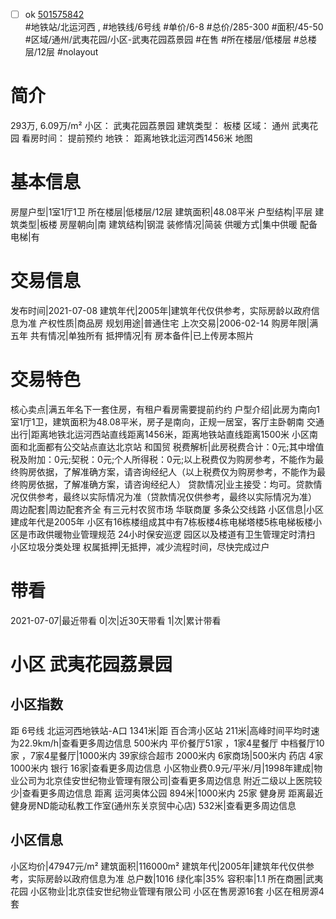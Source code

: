 - [ ] ok [501575842](https://bj.5i5j.com/ershoufang/501575842.html)  
 #地铁站/北运河西 ,  #地铁线/6号线
#单价/6-8 #总价/285-300 #面积/45-50   #区域/通州/武夷花园/小区-武夷花园荔景园 #在售 #所在楼层/低楼层 #总楼层/12层 #nolayout 
# 简介 
 293万,  6.09万/m² 
小区： 武夷花园荔景园
建筑类型： 板楼
区域： 通州 武夷花园
看房时间： 提前预约
地铁： 距离地铁北运河西1456米 地图
# 基本信息 
 房屋户型|1室1厅1卫
所在楼层|低楼层/12层
建筑面积|48.08平米
户型结构|平层
建筑类型|板楼
房屋朝向|南
建筑结构|钢混
装修情况|简装
供暖方式|集中供暖
配备电梯|有
# 交易信息 
 发布时间|2021-07-08
建筑年代|2005年|建筑年代仅供参考，实际房龄以政府信息为准
产权性质|商品房
规划用途|普通住宅
上次交易|2006-02-14
购房年限|满五年
共有情况|单独所有
抵押情况|有
房本备件|已上传房本照片
# 交易特色 
 核心卖点|满五年名下一套住房，有租户看房需要提前约约
户型介绍|此房为南向1室1厅1卫，建筑面积为48.08平米，房子是南向，正规一居室，客厅主卧朝南
交通出行|距离地铁北运河西站直线距离1456米，距离地铁站直线距离1500米 小区南面和北面都有公交站点直达北京站 和国贸
税费解析|此房税费合计：0元;其中增值税及附加：0元;契税：0元;个人所得税：0元;以上税费仅为购房参考，不能作为最终购房依据，了解准确方案，请咨询经纪人（以上税费仅为购房参考，不能作为最终购房依据，了解准确方案，请咨询经纪人）
贷款情况|业主接受：均可。贷款情况仅供参考，最终以实际情况为准（贷款情况仅供参考，最终以实际情况为准）
周边配套|周边配套齐全 有三元村农贸市场 华联商厦 多条公交线路
小区信息|小区建成年代是2005年 小区有16栋楼组成其中有7栋板楼4栋电梯塔楼5栋电梯板楼小区是市政供暖物业管理规范 24小时保安巡逻 园区以及楼道有卫生管理定时清扫 小区垃圾分类处理
权属抵押|无抵押，减少流程时间，尽快完成过户
# 带看 
 2021-07-07|最近带看	 0|次|近30天带看	 1|次|累计带看
# 小区 武夷花园荔景园
## 小区指数 
 距 6号线 北运河西地铁站-A口 1341米|距 百合湾小区站 211米|高峰时间平均时速为22.9km/h|查看更多周边信息
500米内 平价餐厅51家 ，1家4星餐厅
中档餐厅10家 ，7家4星餐厅|1000米内 39家综合超市
2000米内 6家商场|500米内 药店 4家
1000米内 银行 16家|查看更多周边信息
小区物业费0.9元/平米/月|1998年建成|物业公司为北京佳安世纪物业管理有限公司|查看更多周边信息
附近二级以上医院较少|查看更多周边信息
距离 运河奥体公园 894米|1000米内 25家 健身房
距离最近健身房ND能动私教工作室(通州东关京贸中心店) 532米|查看更多周边信息
## 小区信息 
 小区均价|47947元/m²
建筑面积|116000m²
建筑年代|2005年|建筑年代仅供参考，实际房龄以政府信息为准
总户数|1016
绿化率|35%
容积率|1.1
所在商圈|武夷花园
小区物业|北京佳安世纪物业管理有限公司
小区在售房源16套
小区在租房源4套
